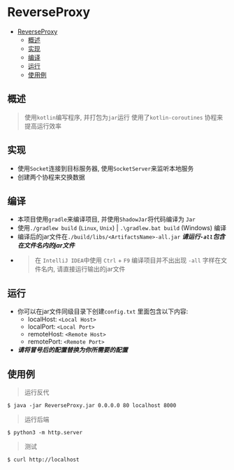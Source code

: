 # ReverseProxy

<!-- TOC -->
* [ReverseProxy](#reverseproxy)
  * [概述](#概述)
  * [实现](#实现)
  * [编译](#编译)
  * [运行](#运行)
  * [使用例](#使用例)
<!-- TOC -->

## 概述

> 使用`kotlin`编写程序, 并打包为`jar`运行
> 使用了`kotlin-coroutines` 协程来提高运行效率

## 实现

* 使用`Socket`连接到目标服务器, 使用`SocketServer`来监听本地服务
* 创建两个协程来交换数据

## 编译

* 本项目使用`gradle`来编译项目, 并使用`ShadowJar`将代码编译为 `Jar`
* 使用`./gradlew build` (`Linux`, `Unix`) | `.\gradlew.bat build` (Windows) 编译
* 编译后的jar文件在`./build/libs/<ArtifactsName>-all.jar` ***请运行`-all`包含在文件名内的jar文件***
* > 在 `IntelliJ IDEA`中使用 `Ctrl` + `F9` 编译项目并不出出现 `-all` 字样在文件名内, 请直接运行输出的jar文件

## 运行

* 你可以在jar文件同级目录下创建`config.txt` 里面包含以下内容:
    * localHost: `<Local Host>`
    * localPort: `<Local Port>`
    * remoteHost: `<Remote Host>`
    * remotePort: `<Remote Port>`
* ***请将冒号后的配置替换为你所需要的配置***

## 使用例

> 运行反代

```shell
$ java -jar ReverseProxy.jar 0.0.0.0 80 localhost 8000
```

> 运行后端

```shell
$ python3 -m http.server
```

> 测试

```shell
$ curl http://localhost
```

